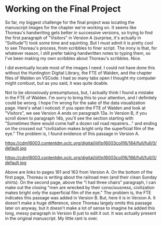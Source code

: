 # Working on the Final Project
So far, my biggest challenge for the final project was locating the manuscript images for the chapter we're working on. It seems like Thoreau's handwriting gets better in successive versions, so trying to find the first paragraph of "Visitors" in Version A (surprise, it's actually in "Solitude"!) took some time and squinting. But I must admit it is pretty cool to see Thoreau's process, from scribbles to finer script. The irony is that, for whatever reason, I still prefer taking handwritten notes to typing them, so I've been making my own scribbles about Thoreau's scribbles. Nice. 

I did eventually locate most of the images I need. I could not have done this without the Huntington Digital Library, the FTE of Walden, and the chapter files of Walden on VSCode. I had so many tabs open I thought my computer might combust, but as you said, it was quite doable. 

Not to be obnoxiously presumptuous, but, I actually think I found a mistake in the FTE of Walden. I'm sorry to bring this to your attention, and I definitely could be wrong. I hope I'm wrong for the sake of the data visualization page. Here's what I noticed: if you open the FTE of Walden and look at "Visitors", we see Version A ends on paragraph 13a. In Version B, if you scroll down to paragraph 14b, you'll see the section starting with "Sometimes there would come half a dozen rail road repairers..." and ending on the crossed out "civilization makes bright only the superficial film of the eye." The problem is, I found evidence of this passage in Version A. 

https://cdm16003.contentdm.oclc.org/digital/iiif/p16003coll16/164/full/full/0/default.jpg

https://cdm16003.contentdm.oclc.org/digital/iiif/p16003coll16/166/full/full/0/default.jpg

Above are links to pages 161 and 163 from Version A. On the bottom of the first page, Thoreau is writing about the railroad men (and their clean Sunday shirts). On the second page, above the "I had three chairs" paragraph, I can make out the closing "men are wrecked by their consciousness, civilization makes bright only the superficial film of the eye." The problem is, the FTE indicates this passage was added in Version B. But, here it is in Version A. It doesn't make a huge difference, since Thoreau largely omits this passage later on anyway, but it doesn't make a lot of sense to imagine he added this long, messy paragraph in Version B just to edit it out. It was actually present in the original manuscript. My little rant is over. 

